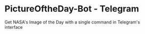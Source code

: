 # PictureOftheDay-Bot - Telegram
Get NASA's Image of the Day with a single command in Telegram's interface
